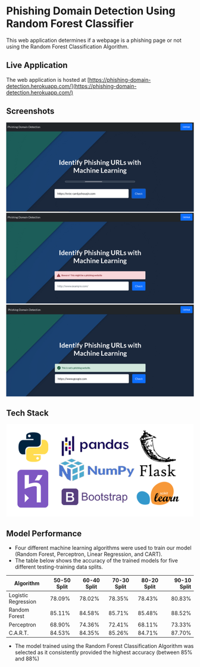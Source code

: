 # Phishing Domain Detection Using Random Forest Classifier

This web application determines if a webpage is a phishing page or not using the Random Forest Classification Algorithm.

## Live Application

The web application is hosted at [https://phishing-domain-detection.herokuapp.com/](https://phishing-domain-detection.herokuapp.com/)

## Screenshots

![Landing Page](https://github.com/abdulalikhan/Phishing-Domain-Detection/blob/main/screenshots/1.png?raw=true)
![Detected a Phishing Page](https://github.com/abdulalikhan/Phishing-Domain-Detection/blob/main/screenshots/2.png?raw=true)
![Detected a Safe Page](https://github.com/abdulalikhan/Phishing-Domain-Detection/blob/main/screenshots/3.png?raw=true)

## Tech Stack

![Tech Stack](https://github.com/abdulalikhan/Phishing-Domain-Detection/blob/main/screenshots/stack.png?raw=true)

## Model Performance

- Four different machine learning algorithms were used to train our model (Random Forest, Perceptron, Linear Regression, and CART).
- The table below shows the accuracy of the trained models for five different testing-training data splits.

| Algorithm           | 50-50 Split | 60-40 Split | 70-30 Split | 80-20 Split | 90-10 Split |
| ------------------- | ----------- | ----------- | ----------- | ----------- | ----------: |
| Logistic Regression | 78.09%      | 78.02%      | 78.35%      | 78.43%      |      80.83% |
| Random Forest       | 85.11%      | 84.58%      | 85.71%      | 85.48%      |      88.52% |
| Perceptron          | 68.90%      | 74.36%      | 72.41%      | 68.11%      |      73.33% |
| C.A.R.T.            | 84.53%      | 84.35%      | 85.26%      | 84.71%      |      87.70% |

- The model trained using the Random Forest Classification Algorithm was selected as it consistently provided the highest accuracy (between 85% and 88%)
